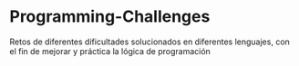 # Programming-Challenges
Retos de diferentes dificultades solucionados en diferentes lenguajes, con el fin de mejorar y práctica la lógica de programación
